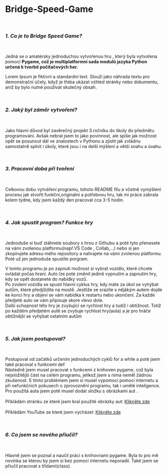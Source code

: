 # Bridge-Speed-Game

<br><i><h3>1. Co je to Bridge Speed Game?</h3></i></br>

Jedná se o amatérsky jednoduchou vytvořenou hru , který byla vytvořena pomocí <b>Pygame, což je multiplatformní sada modulů jazyka Python určená k tvorbě počítačových her.</b> 
<div>Lorem Ipsum je fiktivní a standardní text. Slouží jako náhrada textu pro demonstrační účely, když je třeba ukázat vzhled stránky nebo dokumentu, aniž by bylo nutné používat skutečný obsah.</div>


<br><i><h3>2. Jaký byl záměr vytvoření?</h3></i></br>

Jako hlavní důvod byl zavěrečný projekt 3.ročníku do školy do předmětu programování. Avšak nebral jsem to jako povinnost, ale spíše jak možnost opět se posunout dál ve znalostech v Pythonu a zjistit jak zvládnu samostatně splnit i úkoly, které jsou i na delší mýšlení a větší snahu a úvahu.


<br><i><h3>3. Pracovní doba při tvoření</h3></i></br>

Celkovou dobu vytváření programu, tohoto README filu a včetně vymýšlení procesu jak stvořit funkční,originální a potřebnou hru, tak mi práce zabrala kolem týdne, kdy jsem každý den pracoval cca 3-5 hodin.


<br><i><h3>4. Jak spustit program? Funkce hry</h3></i></br>

Jednoduše si buď stáhnete soubory s hrou z Githubu a poté tyto přenesete na vámi zvolenou platformu(např.VS Code , Collab,...) nebo si jen zkopírujete adresu mého repository a nahrajete na vámi zvolenou platformu. Poté už jen jednoduše spustíte porgram. 
<div>V tomto programu je po zapnutí možnost si vybrat vozidlo, které chcete ovládat počas hraní. Auto lze poté změnit jedině vypnutím a zapnutím hry, kdy se opět dostanete do nabídky vozů. </div>
<div>Po zvolení vozidla se spustí hlavní cyklus hry, kdy máte za úkol se vyhýbat autům, které předjíždíte na mostě. Jestliže se srazíte s nějákým autem dojde ke konci hry a objeví se vám nabídka k restartu nebo ukončení. Za každé předjeté auto se vám připisuje skore vlevo dole. </div>
<div>Dalši schopnost této hry je zvyšující se rychlost hry a tudíž i obtížnost. Totiž po každém předjetém autě se zvyšuje rychlost hry(auta) a je pro hráče obtížnější se vyhýbat ostatním autům</div>


<br><i><h3>5. Jak jsem postupoval?</h3></i></br>

<div>Postupoval od začátků určením jednoduchých cyklů for a while a poté jsem také pracoval s funkcemi def</div>
<div>Následně jsem musel pracovat s funkcemi z knihoven pygame, což byla nejsložitější část na celém programu, jelikož jsem s nima neměl žádnou zkušenost. S tímto problémem jsem si musel vypomoci pomocí internetu a při nefunkčních pokusech o zprovoznění programu, tak i umělé inteligence. Pro použitá auta jsem poté musel dodat složku s obrázkami aut .</div>
<br>Přikládám stránku ze které jsem bral použité obrázky aut: <a href ="https://opengameart.org/content/free-top-down-car-sprites-by-unlucky-studio">Klikněte zde</a></br>
<br>Přikládám YouTube ze které jsem vycházel: <a href ="https://www.youtube.com/@clickclackcode/videos">Klikněte zde</a></br>

<br><i><h3>6. Co jsem se nového přiučil?</h3></i></br>

Hlavně jsem se poznal a naučil práci s knihovnami pygame. Byla to pro mě novinka se kterou by jsem si bez pomoci internetu neporadil. Také jsem se přiučil pracovat s třídami(class). 
